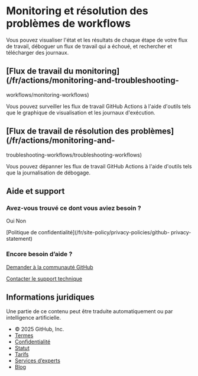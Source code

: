 # Monitoring et résolution des problèmes de workflows

Vous pouvez visualiser l'état et les résultats de chaque étape de votre flux
de travail, déboguer un flux de travail qui a échoué, et rechercher et
télécharger des journaux.

## [Flux de travail du monitoring](/fr/actions/monitoring-and-troubleshooting-
workflows/monitoring-workflows)

Vous pouvez surveiller les flux de travail GitHub Actions à l'aide d'outils
tels que le graphique de visualisation et les journaux d'exécution.

## [Flux de travail de résolution des problèmes](/fr/actions/monitoring-and-
troubleshooting-workflows/troubleshooting-workflows)

Vous pouvez dépanner les flux de travail GitHub Actions à l'aide d'outils tels
que la journalisation de débogage.

## Aide et support

### Avez-vous trouvé ce dont vous aviez besoin ?

Oui Non

[Politique de confidentialité](/fr/site-policy/privacy-policies/github-
privacy-statement)

### Encore besoin d’aide ?

[Demander à la communauté
GitHub](https://github.com/orgs/community/discussions)

[Contacter le support technique](https://support.github.com)

## Informations juridiques

Une partie de ce contenu peut être traduite automatiquement ou par
intelligence artificielle.

  * © 2025 GitHub, Inc.
  * [Termes](/fr/site-policy/github-terms/github-terms-of-service)
  * [Confidentialité](/fr/site-policy/privacy-policies/github-privacy-statement)
  * [Statut](https://www.githubstatus.com/)
  * [Tarifs](https://github.com/pricing)
  * [Services d’experts](https://services.github.com)
  * [Blog](https://github.blog)

